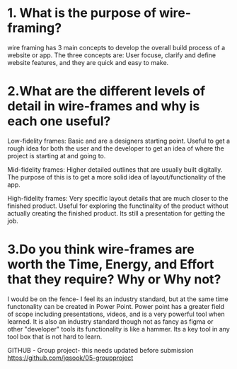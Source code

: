 # 1. What is the purpose of wire-framing?

wire framing has 3 main concepts to develop the overall build process of a website or app. The three concepts are: User focuse, clarify and define website features, and they are quick and easy to make.

# 2.What are the different levels of detail in wire-frames and why is each one useful?

Low-fidelity frames: Basic and are a designers starting point. Useful to get a rough idea for both the user and the developer to get an idea of where the project is starting at and going to.

Mid-fidelity frames: Higher detailed outlines that are usually built digitally. The purpose of this is to get a more solid idea of layout/functionality of the app.

High-fidelity frames: Very specific layout details that are much closer to the finished product. Useful for exploring the functinality of the product without actually creating the finished product. Its still a presentation for getting the job.

# 3.Do you think wire-frames are worth the Time, Energy, and Effort that they require? Why or Why not?

I would be on the fence- I feel its an industry standard, but at the same time functonality can be created in Power Point. Power point has a greater field of scope including presentations, videos, and is a very powerful tool when learned. It is also an industry standard though not as fancy as figma or other "developer" tools its functionality is like a hammer. Its a key tool in any tool box that is not hard to learn.

GITHUB - Group project- this needs updated before submission
https://github.com/jqsook/05-groupproject

<!-- Sent a note about this project- I cant change the time stamp for submission -->
